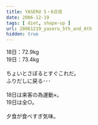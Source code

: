 ```yaml
---
title: YASERU 5・6日目
date: 2006-12-19
tags: [ diet, shape-up ]
url: 20061219_yaseru_5th_and_6th
hidden: true
---
```

18日：72.9kg<br />
19日：73.4kg<br />
<br />
ちょいとさぼるとすぐこれだ。<br />
ふりだしに戻る･･･<br />
<br />
18日は来客の為運動×。<br />
19日は全○。<br />
<br />
夕食が食べすぎ気味。
